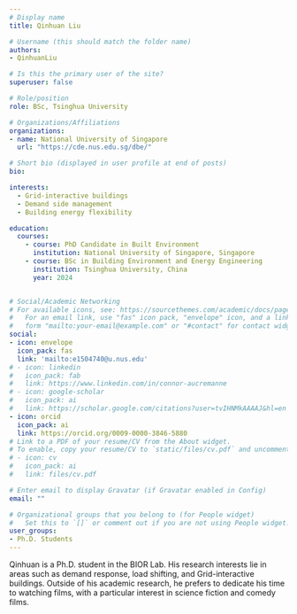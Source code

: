 ```yaml
---
# Display name
title: Qinhuan Liu

# Username (this should match the folder name)
authors:
- QinhuanLiu

# Is this the primary user of the site?
superuser: false

# Role/position
role: BSc, Tsinghua University

# Organizations/Affiliations
organizations:
- name: National University of Singapore
  url: "https://cde.nus.edu.sg/dbe/"

# Short bio (displayed in user profile at end of posts)
bio: 

interests:
  - Grid-interactive buildings
  - Demand side management
  - Building energy flexibility

education:
  courses:
    - course: PhD Candidate in Built Environment
      institution: National University of Singapore, Singapore
    - course: BSc in Building Environment and Energy Engineering
      institution: Tsinghua University, China
      year: 2024


# Social/Academic Networking
# For available icons, see: https://sourcethemes.com/academic/docs/page-builder/#icons
#   For an email link, use "fas" icon pack, "envelope" icon, and a link in the
#   form "mailto:your-email@example.com" or "#contact" for contact widget.
social:
- icon: envelope
  icon_pack: fas
  link: 'mailto:e1504740@u.nus.edu'
# - icon: linkedin
#   icon_pack: fab
#   link: https://www.linkedin.com/in/connor-aucremanne
# - icon: google-scholar
#   icon_pack: ai
#   link: https://scholar.google.com/citations?user=tvIHNMkAAAAJ&hl=en
- icon: orcid
  icon_pack: ai
  link: https://orcid.org/0009-0000-3846-5880
# Link to a PDF of your resume/CV from the About widget.
# To enable, copy your resume/CV to `static/files/cv.pdf` and uncomment the lines below.
# - icon: cv
#   icon_pack: ai
#   link: files/cv.pdf

# Enter email to display Gravatar (if Gravatar enabled in Config)
email: ""

# Organizational groups that you belong to (for People widget)
#   Set this to `[]` or comment out if you are not using People widget.
user_groups:
- Ph.D. Students
---
```

Qinhuan is a Ph.D. student in the BIOR Lab. His research interests lie in areas such as demand response, load shifting, and Grid-interactive buildings. Outside of his academic research, he prefers to dedicate his time to watching films, with a particular interest in science fiction and comedy films.